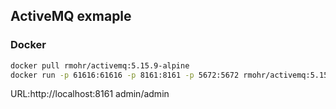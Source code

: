 ## ActiveMQ exmaple

### Docker
```bash
docker pull rmohr/activemq:5.15.9-alpine
docker run -p 61616:61616 -p 8161:8161 -p 5672:5672 rmohr/activemq:5.15.9-alpine
```

URL:http://localhost:8161
admin/admin


